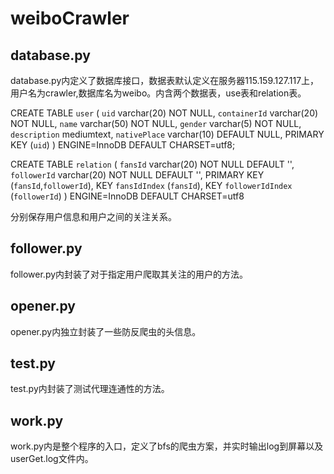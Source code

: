 # weiboCrawler
## database.py
database.py内定义了数据库接口，数据表默认定义在服务器115.159.127.117上，用户名为crawler,数据库名为weibo。内含两个数据表，use表和relation表。

  CREATE TABLE `user` (
     `uid` varchar(20) NOT NULL,
     `containerId` varchar(20) NOT NULL,
     `name` varchar(50) NOT NULL,
     `gender` varchar(5) NOT NULL,
     `description` mediumtext,
     `nativePlace` varchar(10) DEFAULT NULL,
     PRIMARY KEY (`uid`)
  ) ENGINE=InnoDB DEFAULT CHARSET=utf8;

  CREATE TABLE `relation` (
    `fansId` varchar(20) NOT NULL DEFAULT '',
    `followerId` varchar(20) NOT NULL DEFAULT '',
    PRIMARY KEY (`fansId`,`followerId`),
    KEY `fansIdIndex` (`fansId`),
    KEY `followerIdIndex` (`followerId`)
  ) ENGINE=InnoDB DEFAULT CHARSET=utf8

分别保存用户信息和用户之间的关注关系。
## follower.py
follower.py内封装了对于指定用户爬取其关注的用户的方法。
## opener.py
opener.py内独立封装了一些防反爬虫的头信息。
## test.py
test.py内封装了测试代理连通性的方法。
## work.py
work.py内是整个程序的入口，定义了bfs的爬虫方案，并实时输出log到屏幕以及userGet.log文件内。
